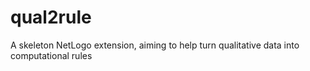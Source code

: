 # qual2rule
A skeleton NetLogo extension, aiming to help turn qualitative data into computational rules
